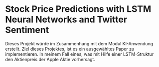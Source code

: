 # Stock Price Predictions with LSTM Neural Networks and Twitter Sentiment

Dieses Projekt würde im Zusammenhang mit dem Modul KI-Anwendung erstellt. Ziel dieses Projektes, ist es ein ausgewähltes Paper zu implementieren. In meinem Fall eines, was mit Hilfe einer LSTM-Struktur den Aktienpreis der Apple Aktie vorhersagt.  

